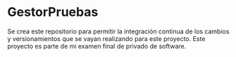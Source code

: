 # GestorPruebas
Se crea este repositorio para permitir la integración continua de los cambios y versionamientos que se vayan realizando para este proyecto. Este proyecto es parte de mi examen final de privado de software.
